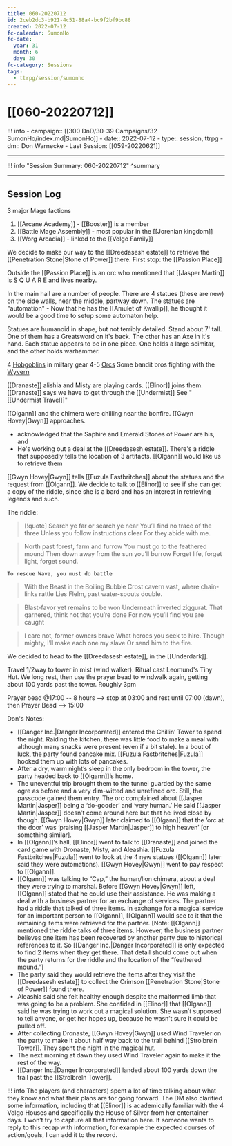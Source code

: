 ```yaml
---
title: 060-20220712
id: 2ceb2dc3-b921-4c51-88a4-bc9f2bf9bc88
created: 2022-07-12
fc-calendar: SumonHo
fc-date:
  year: 31
  month: 6
  day: 30
fc-category: Sessions
tags:
  - ttrpg/session/sumonho
---
```


# [[060-20220712]]

!!! info
    - campaign:: [[300 DnD/30-39 Campaigns/32 SumonHo/index.md|SumonHo]]
    - date:: 2022-07-12
    - type:: session, ttrpg
    - dm:: Don Warnecke
    - Last Session: [[059-20220621]]


---

!!! info "Session Summary: 060-20220712"
    ^summary

---

## Session Log


3 major Mage factions
1. [[Arcane Academy]] - [[Booster]] is a member
2. [[Battle Mage Assembly]] - most popular in the [[Jorenian kingdom]]
3. [[Worg Arcadia]] - linked to the [[Volgo Family]]

We decide to make our way to the [[Dreedasesh estate]] to retrieve the [[Penetration Stone|Stone of Power]] there. First stop: the [[Passion Place]] 

Outside the [[Passion Place]] is an orc who mentioned that [[Jasper Martin]] is S Q U A R E and lives nearby.

In the main hall are a number of people. There are 4 statues (these are new) on the side walls, near the middle, partway down. The statues are "automation" - Now that he has the [[Amulet of Kwallip]], he thought it would be a good time to setup some automaton help.

Statues are humanoid in shape, but not terribly detailed. Stand about 7' tall. One of them has a Greatsword on it's back. The other has an Axe in it's hand. Each statue appears to be in one piece. One holds a large scimitar, and the other holds warhammer.

4 [Hobgoblins](https://ddb.ac/monsters/hobgoblin) in miltary gear
4-5 [Orcs](https://ddb.ac/monsters/orc)
Some bandit bros fighting with the [Wyvern](https://ddb.ac/monsters/wyvern)

[[Dranaste]] alishia and Misty are playing cards. [[Elinor]] joins them. [[Dranaste]] says we have to get through the [[Undermist]]
See "[[Undermist Travel]]"


[[Olgann]] and the chimera were chilling near the bonfire. [[Gwyn Hovey|Gwyn]] approaches. 
- acknowledged that the Saphire and Emerald Stones of Power are his, and 
- He's working out a deal at the [[Dreedasesh estate]]. There's a riddle that supposedly tells the location of 3 artifacts. [[Olgann]] would like us to retrieve them 

[[Gwyn Hovey|Gwyn]] tells [[Fuzula Fastbritches]] about the statues and the request from [[Olgann]]. We decide to talk to [[Elinor]] to see if she can get a copy of the riddle, since she is a bard and has an interest in retrieving legends and such.

The riddle: 

>[!quote]
>Search ye far or search ye near
You’ll find no trace of the three
Unless you follow instructions clear
For they abide with me.
    
>North past forest, farm and furrow
>You must go to the feathered mound
>Then down away from the sun you’ll burrow
>Forget life, forget light, forget sound.
    
    To rescue Wave, you must do battle
>With the Beast in the Boiling Bubble
>Crost cavern vast, where chain-links rattle
>Lies Flelm, past water-spouts double.
    
>Blast-favor yet remains to be won
>Underneath inverted ziggurat.
>That garnered, think not that you’re done
>For now you’ll find you are caught
    
>I care not, former owners brave
>What heroes you seek to hire.
>Though mighty, I’ll make each one my slave
>Or send him to the fire.

We decided to head to the [[Dreedasesh estate]], in the [[Underdark]].

Travel 1/2way to tower in mist (wind walker). Ritual cast Leomund's Tiny Hut. We long rest, then use the prayer bead to windwalk again, getting about 100 yards past the tower. Roughly 3pm

Prayer bead @17:00 -- 8 hours --> stop at 03:00 and rest until 07:00 (dawn), then Prayer Bead --> 15:00


Don's Notes:

 - [[Danger Inc.|Danger Incorporated]] entered the Chillin’ Tower to spend the night. Raiding the kitchen, there was little food to make a meal with although many snacks were present (even if a bit stale). In a bout of luck, the party found pancake mix. [[Fuzula Fastbritches|Fuzula]] hooked them up with lots of pancakes.
 - After a dry, warm night’s sleep in the only bedroom in the tower, the party headed back to [[Olgann]]’s home. 
 - The uneventful trip brought them to the tunnel guarded by the same ogre as before and a very dim-witted and unrefined orc. Still, the passcode gained them entry. The orc complained about [[Jasper Martin|Jasper]] being a ‘do-gooder’ and ‘very human.’ He said [[Jasper Martin|Jasper]] doesn’t come around here but that he lived close by though. [[Gwyn Hovey|Gwyn]] later claimed to [[Olgann]] that the ‘orc at the door’ was ‘praising [[Jasper Martin|Jasper]] to high heaven’ [or something similar].
  - In [[Olgann]]’s hall, [[Elinor]] went to talk to [[Dranaste]] and joined the card game with Dronaste, Misty, and Aleashia. [[Fuzula Fastbritches|Fuzula]] went to look at the 4 new statues ([[Olgann]] later said they were automations). [[Gwyn Hovey|Gwyn]] went to pay respect to [[Olgann]].
  - [[Olgann]] was talking to “Cap,” the human/lion chimera, about a deal they were trying to marshal. Before [[Gwyn Hovey|Gwyn]] left, [[Olgann]] stated that he could use their assistance. He was making a deal with a business partner for an exchange of services. The partner had a riddle that talked of three items. In exchange for a magical service for an important person to [[Olgann]], [[Olgann]] would see to it that the remaining items were retrieved for the partner. [Note: [[Olgann]] mentioned the riddle talks of three items. However, the business partner believes one item has been recovered by another party due to historical references to it. So [[Danger Inc.|Danger Incorporated]] is only expected to find 2 items when they get there. That detail should come out when the party returns for the riddle and the location of the “feathered mound.”]
  - The party said they would retrieve the items after they visit the [[Dreedasesh estate]] to collect the Crimson [[Penetration Stone|Stone of Power]] found there.
  - Aleashia said she felt healthy enough despite the malformed limb that was going to be a problem. She confided in [[Elinor]] that [[Olgann]] said he was trying to work out a magical solution. She wasn’t supposed to tell anyone, or get her hopes up, because he wasn’t sure it could be pulled off.
  - After collecting Dronaste, [[Gwyn Hovey|Gwyn]] used Wind Traveler on the party to make it about half way back to the trail behind [[Strolbreln Tower]]. They spent the night in the magical hut.
  - The next morning at dawn they used Wind Traveler again to make it the rest of the way.
  - [[Danger Inc.|Danger Incorporated]] landed about 100 yards down the trail past the [[Strolbreln Tower]].
  

!!! info
    The players (and characters) spent a lot of time talking about what they know and what their plans are for going forward. The DM also clarified some information, including that [[Elinor]] is academically familiar with the 4 Volgo Houses and specifically the House of Silver from her entertainer days. I won’t try to capture all that information here. If someone wants to reply to this recap with information, for example the expected courses of action/goals, I can add it to the record.


